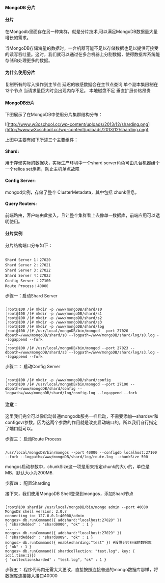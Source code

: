  
#### MongoDB 分片

 

#### 分片

 在Mongodb里面存在另一种集群，就是分片技术,可以满足MongoDB数据量大量增长的需求。

 当MongoDB存储海量的数据时，一台机器可能不足以存储数据也足以提供可接受的读写吞吐量。这时，我们就可以通过在多台机器上分割数据，使得数据库系统能存储和处理更多的数据。 

 

#### 为什么使用分片

 
复制所有的写入操作到主节点
 延迟的敏感数据会在主节点查询
 单个副本集限制在12个节点
 当请求量巨大时会出现内存不足。
 本地磁盘不足
 垂直扩展价格昂贵
 


#### MongoDB分片

 下图展示了在MongoDB中使用分片集群结构分布：


 ![http://www.w3cschool.cc/wp-content/uploads/2013/12/sharding.png](http://www.w3cschool.cc/wp-content/uploads/2013/12/sharding.png)

 上图中主要有如下所述三个主要组件：

 



####  Shard:

用于存储实际的数据块，实际生产环境中一个shard server角色可由几台机器组个一个relica set承担，防止主机单点故障 







####  Config Server:

mongod实例，存储了整个 ClusterMetadata，其中包括 chunk信息。 







####  Query Routers:

前端路由，客户端由此接入，且让整个集群看上去像单一数据库，前端应用可以透明使用。







#### 分片实例

 分片结构端口分布如下：

 
```

Shard Server 1：27020
Shard Server 2：27021
Shard Server 3：27022
Shard Server 4：27023
Config Server ：27100
Route Process：40000

```
 步骤一：启动Shard Server

 
```

[root@100 /]# mkdir -p /www/mongoDB/shard/s0
[root@100 /]# mkdir -p /www/mongoDB/shard/s1
[root@100 /]# mkdir -p /www/mongoDB/shard/s2
[root@100 /]# mkdir -p /www/mongoDB/shard/s3
[root@100 /]# mkdir -p /www/mongoDB/shard/log
[root@100 /]# /usr/local/mongoDB/bin/mongod --port 27020 --dbpath=/www/mongoDB/shard/s0 --logpath=/www/mongoDB/shard/log/s0.log --logappend --fork
....
[root@100 /]# /usr/local/mongoDB/bin/mongod --port 27023 --dbpath=/www/mongoDB/shard/s3 --logpath=/www/mongoDB/shard/log/s3.log --logappend --fork

```
 步骤二： 启动Config Server

 
```

[root@100 /]# mkdir -p /www/mongoDB/shard/config
[root@100 /]# /usr/local/mongoDB/bin/mongod --port 27100 --dbpath=/www/mongoDB/shard/config --logpath=/www/mongoDB/shard/log/config.log --logappend --fork

```
 

#### 注意：

这里我们完全可以像启动普通mongodb服务一样启动，不需要添加—shardsvr和configsvr参数。因为这两个参数的作用就是改变启动端口的，所以我们自行指定了端口就可以。 

 步骤三： 启动Route Process

 
```

/usr/local/mongoDB/bin/mongos --port 40000 --configdb localhost:27100 --fork --logpath=/www/mongoDB/shard/log/route.log --chunkSize 500

```
  mongos启动参数中，chunkSize这一项是用来指定chunk的大小的，单位是MB，默认大小为200MB.

 步骤四： 配置Sharding

 接下来，我们使用MongoDB Shell登录到mongos，添加Shard节点

 
```

[root@100 shard]# /usr/local/mongoDB/bin/mongo admin --port 40000
MongoDB shell version: 2.0.7
connecting to: 127.0.0.1:40000/admin
mongos> db.runCommand({ addshard:"localhost:27020" })
{ "shardAdded" : "shard0000", "ok" : 1 }
......
mongos> db.runCommand({ addshard:"localhost:27029" })
{ "shardAdded" : "shard0009", "ok" : 1 }
mongos> db.runCommand({ enablesharding:"test" }) #设置分片存储的数据库
{ "ok" : 1 }
mongos> db.runCommand({ shardcollection: "test.log", key: { id:1,time:1}})
{ "collectionsharded" : "test.log", "ok" : 1 }

```
 步骤五： 程序代码内无需太大更改，直接按照连接普通的mongo数据库那样，将数据库连接接入接口40000

 

